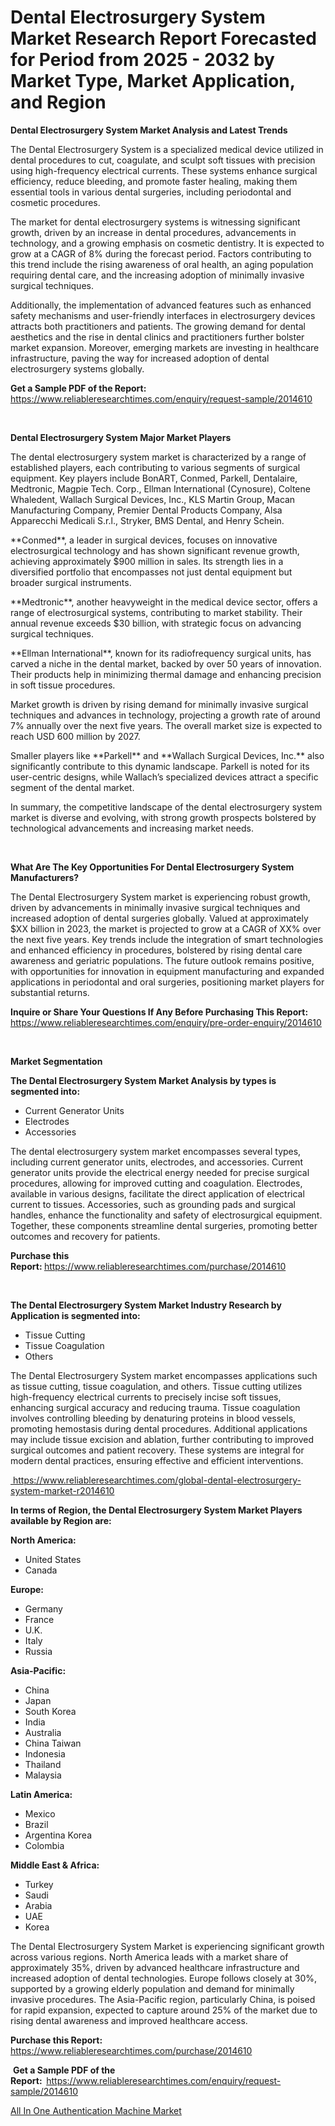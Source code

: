 <p><h1>Dental Electrosurgery System Market Research Report Forecasted for Period from 2025 -  2032 by Market Type, Market Application, and Region</h1></p><p><strong>Dental Electrosurgery System Market Analysis and Latest Trends</strong></p>
<p><p>The Dental Electrosurgery System is a specialized medical device utilized in dental procedures to cut, coagulate, and sculpt soft tissues with precision using high-frequency electrical currents. These systems enhance surgical efficiency, reduce bleeding, and promote faster healing, making them essential tools in various dental surgeries, including periodontal and cosmetic procedures.</p><p>The market for dental electrosurgery systems is witnessing significant growth, driven by an increase in dental procedures, advancements in technology, and a growing emphasis on cosmetic dentistry. It is expected to grow at a CAGR of 8% during the forecast period. Factors contributing to this trend include the rising awareness of oral health, an aging population requiring dental care, and the increasing adoption of minimally invasive surgical techniques.</p><p>Additionally, the implementation of advanced features such as enhanced safety mechanisms and user-friendly interfaces in electrosurgery devices attracts both practitioners and patients. The growing demand for dental aesthetics and the rise in dental clinics and practitioners further bolster market expansion. Moreover, emerging markets are investing in healthcare infrastructure, paving the way for increased adoption of dental electrosurgery systems globally.</p></p>
<p><strong>Get a Sample PDF of the Report:&nbsp;</strong> <a href="https://www.reliableresearchtimes.com/enquiry/request-sample/2014610?utm_campaign=2931&utm_medium=2&utm_source=Github&utm_content=ia&utm_term=29032025&utm_id=dental-electrosurgery-system">https://www.reliableresearchtimes.com/enquiry/request-sample/2014610</a></p>
<p>&nbsp;</p>
<p><strong>Dental Electrosurgery System Major Market Players</strong></p>
<p><p>The dental electrosurgery system market is characterized by a range of established players, each contributing to various segments of surgical equipment. Key players include BonART, Conmed, Parkell, Dentalaire, Medtronic, Magpie Tech. Corp., Ellman International (Cynosure), Coltene Whaledent, Wallach Surgical Devices, Inc., KLS Martin Group, Macan Manufacturing Company, Premier Dental Products Company, Alsa Apparecchi Medicali S.r.l., Stryker, BMS Dental, and Henry Schein.</p><p>**Conmed**, a leader in surgical devices, focuses on innovative electrosurgical technology and has shown significant revenue growth, achieving approximately $900 million in sales. Its strength lies in a diversified portfolio that encompasses not just dental equipment but broader surgical instruments. </p><p>**Medtronic**, another heavyweight in the medical device sector, offers a range of electrosurgical systems, contributing to market stability. Their annual revenue exceeds $30 billion, with strategic focus on advancing surgical techniques.</p><p>**Ellman International**, known for its radiofrequency surgical units, has carved a niche in the dental market, backed by over 50 years of innovation. Their products help in minimizing thermal damage and enhancing precision in soft tissue procedures.</p><p>Market growth is driven by rising demand for minimally invasive surgical techniques and advances in technology, projecting a growth rate of around 7% annually over the next five years. The overall market size is expected to reach USD 600 million by 2027.</p><p>Smaller players like **Parkell** and **Wallach Surgical Devices, Inc.** also significantly contribute to this dynamic landscape. Parkell is noted for its user-centric designs, while Wallach’s specialized devices attract a specific segment of the dental market.</p><p>In summary, the competitive landscape of the dental electrosurgery system market is diverse and evolving, with strong growth prospects bolstered by technological advancements and increasing market needs.</p></p>
<p>&nbsp;</p>
<p><strong>What Are The Key Opportunities For Dental Electrosurgery System Manufacturers?</strong></p>
<p><p>The Dental Electrosurgery System market is experiencing robust growth, driven by advancements in minimally invasive surgical techniques and increased adoption of dental surgeries globally. Valued at approximately $XX billion in 2023, the market is projected to grow at a CAGR of XX% over the next five years. Key trends include the integration of smart technologies and enhanced efficiency in procedures, bolstered by rising dental care awareness and geriatric populations. The future outlook remains positive, with opportunities for innovation in equipment manufacturing and expanded applications in periodontal and oral surgeries, positioning market players for substantial returns.</p></p>
<p><strong>Inquire or Share Your Questions If Any Before Purchasing This Report:</strong> <a href="https://www.reliableresearchtimes.com/enquiry/pre-order-enquiry/2014610?utm_campaign=2931&utm_medium=2&utm_source=Github&utm_content=ia&utm_term=29032025&utm_id=dental-electrosurgery-system">https://www.reliableresearchtimes.com/enquiry/pre-order-enquiry/2014610</a></p>
<p>&nbsp;</p>
<p><strong>Market Segmentation</strong></p>
<p><strong>The Dental Electrosurgery System Market Analysis by types is segmented into:</strong></p>
<p><ul><li>Current Generator Units</li><li>Electrodes</li><li>Accessories</li></ul></p>
<p><p>The dental electrosurgery system market encompasses several types, including current generator units, electrodes, and accessories. Current generator units provide the electrical energy needed for precise surgical procedures, allowing for improved cutting and coagulation. Electrodes, available in various designs, facilitate the direct application of electrical current to tissues. Accessories, such as grounding pads and surgical handles, enhance the functionality and safety of electrosurgical equipment. Together, these components streamline dental surgeries, promoting better outcomes and recovery for patients.</p></p>
<p><strong>Purchase this Report:&nbsp;</strong><a href="https://www.reliableresearchtimes.com/purchase/2014610?utm_campaign=2931&utm_medium=2&utm_source=Github&utm_content=ia&utm_term=29032025&utm_id=dental-electrosurgery-system">https://www.reliableresearchtimes.com/purchase/2014610</a></p>
<p>&nbsp;</p>
<p><strong>The Dental Electrosurgery System Market Industry Research by Application is segmented into:</strong></p>
<p><ul><li>Tissue Cutting</li><li>Tissue Coagulation</li><li>Others</li></ul></p>
<p><p>The Dental Electrosurgery System market encompasses applications such as tissue cutting, tissue coagulation, and others. Tissue cutting utilizes high-frequency electrical currents to precisely incise soft tissues, enhancing surgical accuracy and reducing trauma. Tissue coagulation involves controlling bleeding by denaturing proteins in blood vessels, promoting hemostasis during dental procedures. Additional applications may include tissue excision and ablation, further contributing to improved surgical outcomes and patient recovery. These systems are integral for modern dental practices, ensuring effective and efficient interventions.</p></p>
<p><a href="https://www.reliableresearchtimes.com/global-dental-electrosurgery-system-market-r2014610?utm_campaign=2931&utm_medium=2&utm_source=Github&utm_content=ia&utm_term=29032025&utm_id=dental-electrosurgery-system">&nbsp;https://www.reliableresearchtimes.com/global-dental-electrosurgery-system-market-r2014610</a></p>
<p><strong>In terms of Region, the Dental Electrosurgery System Market Players available by Region are:</strong></p>
<p>
    <p> <strong> North America: </strong>
        <ul>
            <li>United States</li>
            <li>Canada</li>
        </ul>
        </p> 
    <p> <strong> Europe: </strong>
        <ul>
            <li>Germany</li>
            <li>France</li>
            <li>U.K.</li>
            <li>Italy</li>
            <li>Russia</li>
        </ul>
        </p> 
    <p> <strong> Asia-Pacific: </strong>
        <ul>
            <li>China</li>
            <li>Japan</li>
            <li>South Korea</li>
            <li>India</li>
            <li>Australia</li>
            <li>China Taiwan</li>
            <li>Indonesia</li>
            <li>Thailand</li>
            <li>Malaysia</li>
        </ul>
        </p> 
    <p> <strong> Latin America: </strong>
        <ul>
            <li>Mexico</li>
            <li>Brazil</li>
            <li>Argentina Korea</li>
            <li>Colombia</li>
        </ul>
        </p> 
    <p> <strong> Middle East & Africa: </strong>
        <ul>
            <li>Turkey</li>
            <li>Saudi</li>
            <li>Arabia</li>
            <li>UAE</li>
            <li>Korea</li>
        </ul>
    </p>
    </p>
<p><p>The Dental Electrosurgery System Market is experiencing significant growth across various regions. North America leads with a market share of approximately 35%, driven by advanced healthcare infrastructure and increased adoption of dental technologies. Europe follows closely at 30%, supported by a growing elderly population and demand for minimally invasive procedures. The Asia-Pacific region, particularly China, is poised for rapid expansion, expected to capture around 25% of the market due to rising dental awareness and improved healthcare access.</p></p>
<p><strong>Purchase this Report: </strong><a href="https://www.reliableresearchtimes.com/purchase/2014610?utm_campaign=2931&utm_medium=2&utm_source=Github&utm_content=ia&utm_term=29032025&utm_id=dental-electrosurgery-system">https://www.reliableresearchtimes.com/purchase/2014610</a></p>
<p>&nbsp;<strong>Get a Sample PDF of the Report:&nbsp;&nbsp;</strong><a href="https://www.reliableresearchtimes.com/enquiry/request-sample/2014610?utm_campaign=2931&utm_medium=2&utm_source=Github&utm_content=ia&utm_term=29032025&utm_id=dental-electrosurgery-system">https://www.reliableresearchtimes.com/enquiry/request-sample/2014610</a></p>
<p><strong></strong></p>
<p><p><a href="https://github.com/dailyspunj47/Market-Research-Report-List-1/blob/main/all-in-one-authentication-machine-market.md?utm_campaign=2931&utm_medium=2&utm_source=Github&utm_content=ia&utm_term=29032025&utm_id=dental-electrosurgery-system">All In One Authentication Machine Market</a></p></p>
